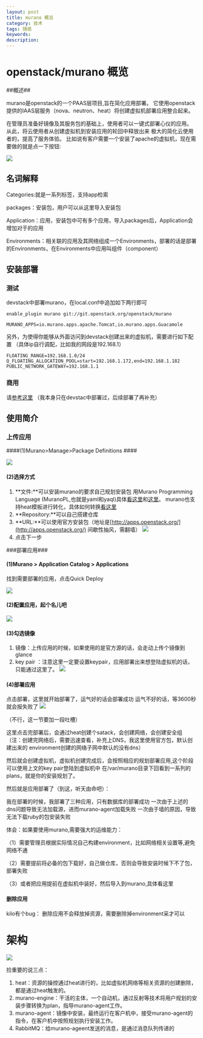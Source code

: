 ```yaml
---
layout: post
title: murano 概览
category: 技术
tags: 随感
keywords: 
description: 
---
```


# openstack/murano 概览 #

##概述##

murano是openstack的一个PAAS层项目,旨在简化应用部署。
 它使用openstack提供的IAAS层服务（nova、neutron、heat）将创建虚拟机部署应用整合起来。

在管理员准备好镜像及其服务包的基础上，使用者可以一键式部署心仪的应用。
从此，将云使用者从创建虚拟机到安装应用的轮回中释放出来
极大的简化云使用者的，提高了服务体验。
比如说有客户需要一个安装了apache的虚拟机，现在需要做的就是点一下按钮:

![](http://i.imgur.com/7Zd7t6B.png)

## 名词解释 ##
Categories:就是一系列标签，支持app检索

packages：安装包，用户可以从这里导入安装包

Application：应用，安装包中可有多个应用，导入packages后，Application会增加对于的应用

Environments：相关联的应用及其网络组成一个Environments，部署的话是部署的Environments，在Environments中应用叫组件（component）

## 安装部署 ##

### 测试 ###
devstack中部署murano，在local.conf中追加如下两行即可
    
    enable_plugin murano git://git.openstack.org/openstack/murano
    
    MURANO_APPS=io.murano.apps.apache.Tomcat,io.murano.apps.Guacamole
   

另外，为使得你能够从外面访问到devstack创建出来的虚拟机，需要进行如下配置
 （具体ip自行调配，比如我的网段是192.168.1）

    FLOATING_RANGE=192.168.1.0/24
    Q_FLOATING_ALLOCATION_POOL=start=192.168.1.172,end=192.168.1.182
    PUBLIC_NETWORK_GATEWAY=192.168.1.1


### 商用 ###
请[参考这里](http://murano.readthedocs.org/en/stable-liberty/install/manual.html) （我本身只在devstac中部署过，后续部署了再补充）

## 使用简介 ##

### 上传应用 ###

####(1)Murano>Manage>Package Definitions  ####

![](http://i.imgur.com/xlpQ0bP.png)


#### (2)选择方式 ####

1. **文件:**可以安装murano的要求自己规划安装包
用Murano Programming Language (MuranoPL,也就是yaml和yaql)具体[看这里](http://murano.readthedocs.io/en/stable-liberty/draft/appdev-guide/step_by_step.html)和[这里](http://murano.readthedocs.io/en/stable-liberty/draft/appdev-guide/murano_pl.html)。
murano也支持heat模板进行转化，具体如何转换[看这里](http://murano.readthedocs.io/en/stable-liberty/draft/appdev-guide/hot_packages.html)
2. **Repository:**可以自己搭建仓库
3. **URL:**可以使用官方安装包（地址是[http://apps.openstack.org/](http://apps.openstack.org/) 间歇性抽风，需翻墙）
![](http://i.imgur.com/tnzBdAO.png)
4. 点击下一步


###部署应用###

#### (1)Murano > Application Catalog > Applications ####
找到需要部署的应用，点击Quick Deploy

![](http://i.imgur.com/IQjMCo6.png)

#### (2)配置应用，起个名儿吧 ####

![](http://i.imgur.com/VdqObRV.png)

#### (3)勾选镜像 ####


1. 镜像：上传应用的时候，如果使用的是官方源的话，会走动上传个镜像到glance
2. key pair ：注意这里一定要设置keypair，应用部署出来想登陆虚拟机的话，只能通过这里了。
![](http://i.imgur.com/gGblFY8.png)

#### (4)部署应用 ####

点击部署，这里就开始部署了，运气好的话会部署成功
 运气不好的话，等3600秒就会报失败了
![](http://i.imgur.com/NvS8Fur.png)


（不行，这一节要加一段吐槽）

 这里点击完部署后，会通过heat创建个satack，会创建网络，会创建安全组
 （注：创建完网络后，需要迅速查看，补充上DNS，我这里使用官方包，默认创建出来的
 environment创建的网络子网中默认的没有dns）

 然后就会创建虚拟机，虚拟机创建完成后，会按照相应的规划部署应用,这个阶段可以使用上文的key pair登陆到虚拟机中
 在/var/murano目录下回看到一系列的plans，就是你的安装规划了。

 然后就是应用部署了（到这，听天由命吧）：
 
 我在部署的时候，我部署了三种应用，只有数据库的部署成功
 一次由于上述的dns问题导致无法加载源，进而murano-agent加载失败
 一次由于墙的原因，导致无法下载ruby的包安装失败

 体会：如果要使用murano,需要强大的运维能力：

（1）需要管理员根据实际情况自己构建environment，比如网络相关设置等,避免网络不通

（2）需要提前将必备的包下载好，自己做仓库，否则会导致安装时候下不了包，部署失败

（3）或者把应用提前在虚拟机中装好，然后导入到murano,具体看这里

#### 删除应用 ####

kilo有个bug：
 删除应用不会释放掉资源，需要删除掉environment采才可以

# 架构 #

![](http://i.imgur.com/LzGVn50.png)

捡重要的说三点：

1. heat：资源的操控通过heat进行的，比如虚拟机网络等相关资源的创建删除，都是通过heat触发的。
2. murano-engine：干活的主体，一个自动机，通过反射等技术将用户规划的安装步骤转换为plan，指导murano-agent工作。
3. murano-agent：镜像中安装，最终运行在客户机中，接受murano-agent的指令，在客户机中按照规划执行安装工作。
4. RabbitMQ：给murano-ageent发送的消息，是通过消息队列传递的

